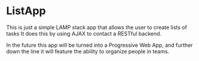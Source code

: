 # ListApp
This is just a simple LAMP stack app that allows the user to create lists of tasks
It does this by using AJAX to contact a RESTful backend. 

In the future this app will be turned into a Progressive Web App, and further down the line
it will feature the ability to organize people in teams.
